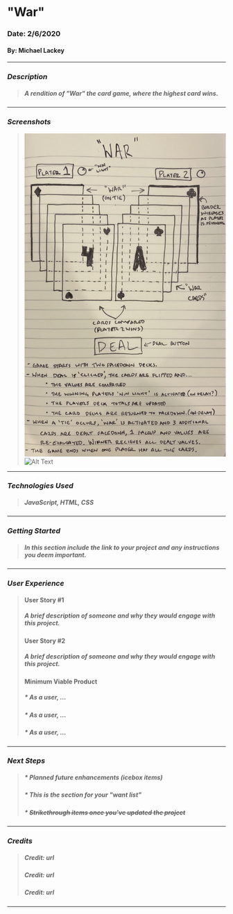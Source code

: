# **"War"**

### Date: 2/6/2020

#### By: Michael Lackey
***

### ***Description***

>  ##### A rendition of "War" the card game, where the highest card wins.
***

### ***Screenshots***
> ![Rough Wireframe](images/wireframe.jpg)
> ![Alt Text](url)
***

### ***Technologies Used***

>  ##### JavaScript, HTML, CSS
***

### ***Getting Started***

>  ##### In this section include the link to your project and any instructions you deem important.
***

### ***User Experience***

>  #### User Story #1
>  ##### A brief description of someone and why they would engage with this project.
>  #### User Story #2
>  ##### A brief description of someone and why they would engage with this project.
>  #### Minimum Viable Product
>  ##### * As a user, ...
>  ##### * As a user, ...
>  ##### * As a user, ...
***

### ***Next Steps***

>  ##### * Planned future enhancements (icebox items)
>  ##### * This is the section for your "want list"
>  ##### * ~~Strikethrough items once you've updated the project~~
***

### ***Credits***

> ##### Credit: url
>
> ##### Credit: url
>  
> ##### Credit: url
***
